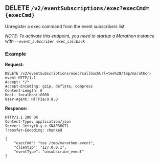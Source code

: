 ## DELETE `/v2/eventSubscriptions/exec?execCmd={execCmd}`

Unregister a exec command from the event subscribers list.

_NOTE: To activate this endpoint, you need to startup a Marathon instance with `--event_subscriber exec_callback`_

### Example

**Request:**


```
DELETE /v2/eventSubscriptions/exec?callbackUrl=tee%20/tmp/marathon-event HTTP/1.1
Accept: */*
Accept-Encoding: gzip, deflate, compress
Content-Length: 0
Host: localhost:8080
User-Agent: HTTPie/0.8.0
```

**Response:**


```
HTTP/1.1 200 OK
Content-Type: application/json
Server: Jetty(8.y.z-SNAPSHOT)
Transfer-Encoding: chunked

{
    "execCmd": "tee /tmp/marathon-event",
    "clientIp": "127.0.0.1",
    "eventType": "unsubscribe_event"
}
```
